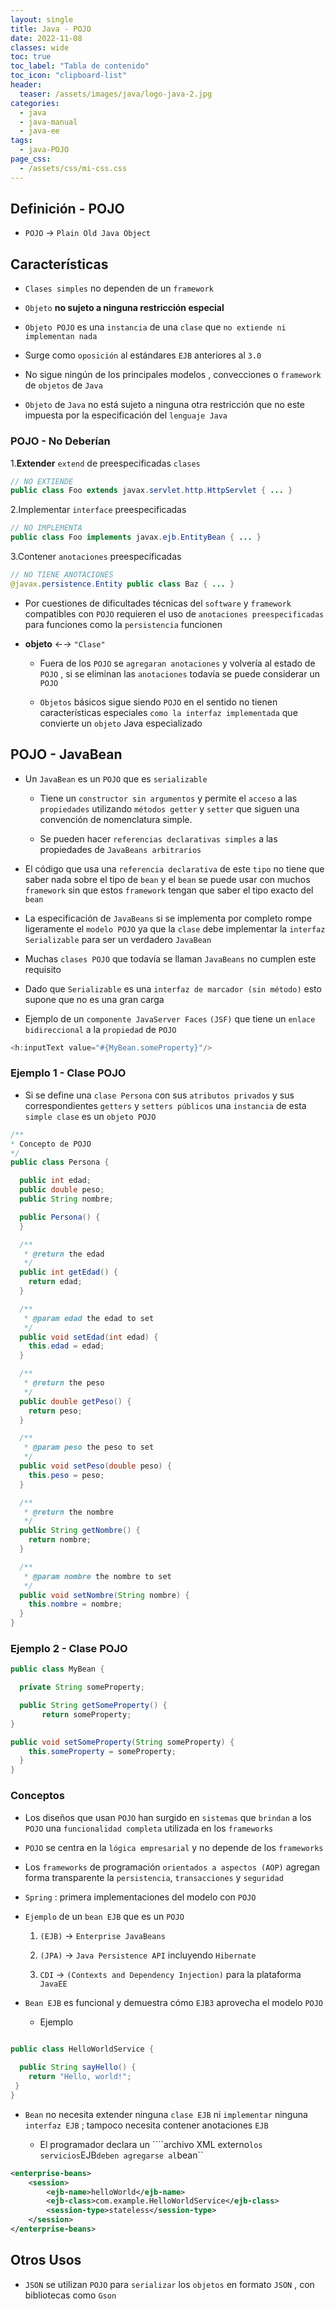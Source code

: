 ```yaml
---
layout: single
title: Java - POJO
date: 2022-11-08
classes: wide
toc: true
toc_label: "Tabla de contenido"
toc_icon: "clipboard-list"
header:
  teaser: /assets/images/java/logo-java-2.jpg
categories:
  - java
  - java-manual
  - java-ee
tags:
  - java-POJO
page_css:
  - /assets/css/mi-css.css
---
```


## Definición - POJO

* ``POJO`` → ``Plain Old Java Object``

## Características

* ``Clases simples`` no dependen de un ``framework``

* ``Objeto`` **no sujeto a ninguna restricción especial**

* ``Objeto POJO`` es una ``instancia`` de una ``clase`` que ``no extiende ni implementan nada``

* Surge como ``oposición`` al estándares ``EJB`` anteriores al ``3.0``

* No sigue ningún de los principales modelos , convecciones o ``framework`` de ``objetos`` de ``Java``

* ``Objeto`` de  ``Java`` no está sujeto a ninguna otra restricción que no este impuesta por la especificación del ``lenguaje Java``

### POJO - No Deberían

1.**Extender** ``extend`` de preespecificadas ``clases``

```java
// NO EXTIENDE
public class Foo extends javax.servlet.http.HttpServlet { ... }
```

2.Implementar ``interface`` preespecificadas

```java
// NO IMPLEMENTA
public class Foo implements javax.ejb.EntityBean { ... }
```

3.Contener ``anotaciones`` preespecificadas

```java
// NO TIENE ANOTACIONES
@javax.persistence.Entity public class Baz { ... }
```

* Por cuestiones de dificultades técnicas del ``software`` y ``framework`` compatibles con ``POJO`` requieren el uso de ``anotaciones preespecificadas`` para funciones como la ``persistencia`` funcionen

* **objeto** ←→ ``"Clase"``

  * Fuera de los ``POJO`` se ``agregaran anotaciones`` y volvería al estado de ``POJO`` , si se eliminan las ``anotaciones`` todavía se puede considerar un ``POJO``

  * ``Objetos`` básicos sigue siendo ``POJO`` en el sentido no tienen características especiales ``como la interfaz implementada`` que convierte un ``objeto`` Java especializado

## POJO - JavaBean

* Un ``JavaBean`` es un ``POJO`` que es ``serializable``
  
  * Tiene un ``constructor sin argumentos`` y permite el ``acceso`` a las ``propiedades`` utilizando ``métodos getter`` y ``setter`` que siguen una convención de nomenclatura simple.
  
  * Se pueden hacer ``referencias declarativas simples`` a las propiedades de ``JavaBeans arbitrarios``

* El código que usa una ``referencia declarativa`` de este ``tipo`` no tiene que saber nada sobre el tipo de ``bean`` y el ``bean`` se puede usar con muchos ``framework`` sin que estos ``framework`` tengan que saber el tipo exacto del ``bean``

* La especificación de ``JavaBeans`` si se implementa por completo rompe ligeramente el ``modelo POJO`` ya que la ``clase`` debe implementar la ``interfaz Serializable`` para ser un verdadero ``JavaBean``

* Muchas ``clases POJO`` que todavía se llaman ``JavaBeans`` no cumplen este requisito

* Dado que ``Serializable`` es una ``interfaz de marcador (sin método)`` esto supone que no es una gran carga

* Ejemplo de un ``componente JavaServer Faces`` ``(JSF)`` que tiene un ``enlace bidireccional`` a la ``propiedad`` de ``POJO``

```java
<h:inputText value="#{MyBean.someProperty}"/>
```

### Ejemplo 1 - Clase POJO

* Si se define una ``clase Persona`` con sus ``atributos privados`` y sus correspondientes ``getters`` y ``setters públicos`` una ``instancia`` de esta ``simple clase`` es un ``objeto POJO``

```java
/**
* Concepto de POJO
*/
public class Persona {

  public int edad;
  public double peso;
  public String nombre;

  public Persona() {
  }

  /**
   * @return the edad
   */
  public int getEdad() {
    return edad;
  }

  /**
   * @param edad the edad to set
   */
  public void setEdad(int edad) {
    this.edad = edad;
  }

  /**
   * @return the peso
   */
  public double getPeso() {
    return peso;
  }

  /**
   * @param peso the peso to set
   */
  public void setPeso(double peso) {
    this.peso = peso;
  }

  /**
   * @return the nombre
   */
  public String getNombre() {
    return nombre;
  }

  /**
   * @param nombre the nombre to set
   */
  public void setNombre(String nombre) {
    this.nombre = nombre;
  }
}
```

### Ejemplo 2 - Clase POJO

```java
public class MyBean {

  private String someProperty;

  public String getSomeProperty() {
       return someProperty;
}

public void setSomeProperty(String someProperty) {
    this.someProperty = someProperty;
  }
}
```

### Conceptos

* Los diseños que usan ``POJO`` han surgido en ``sistemas`` que ``brindan`` a los ``POJO`` una ``funcionalidad completa`` utilizada en los ``frameworks``

* ``POJO`` se centra en la ``lógica empresarial`` y no depende de los ``frameworks``

* Los ``frameworks`` de programación ``orientados a aspectos (AOP)`` agregan forma transparente la ``persistencia``, ``transacciones`` y ``seguridad``

* ``Spring`` : primera implementaciones del modelo con ``POJO``

* ``Ejemplo`` de un ``bean EJB`` que es un ``POJO``

    1. ``(EJB)`` → ``Enterprise JavaBeans``

    2. ``(JPA)`` →  ``Java Persistence API`` incluyendo ``Hibernate``

    3. ``CDI`` → ``(Contexts and Dependency Injection)`` para la plataforma ``JavaEE``

* ``Bean EJB`` es funcional y demuestra cómo ``EJB3`` aprovecha el modelo ``POJO``

  * Ejemplo

```java

public class HelloWorldService {
  
  public String sayHello() {
    return "Hello, world!";
 }
}
```

* ``Bean`` no necesita extender ninguna ``clase EJB`` ni ``implementar`` ninguna ``interfaz EJB`` ; tampoco necesita contener anotaciones ``EJB``

  * El programador declara un ````archivo XML externo`` los servicios ``EJB`` deben agregarse al ``bean``

```xml
<enterprise-beans>
    <session>
        <ejb-name>helloWorld</ejb-name>
        <ejb-class>com.example.HelloWorldService</ejb-class>
        <session-type>stateless</session-type>
    </session>
</enterprise-beans>
```

## Otros Usos

* ``JSON`` se utilizan ``POJO`` para ``serializar`` los ``objetos`` en formato ``JSON`` , con bibliotecas como ``Gson``
